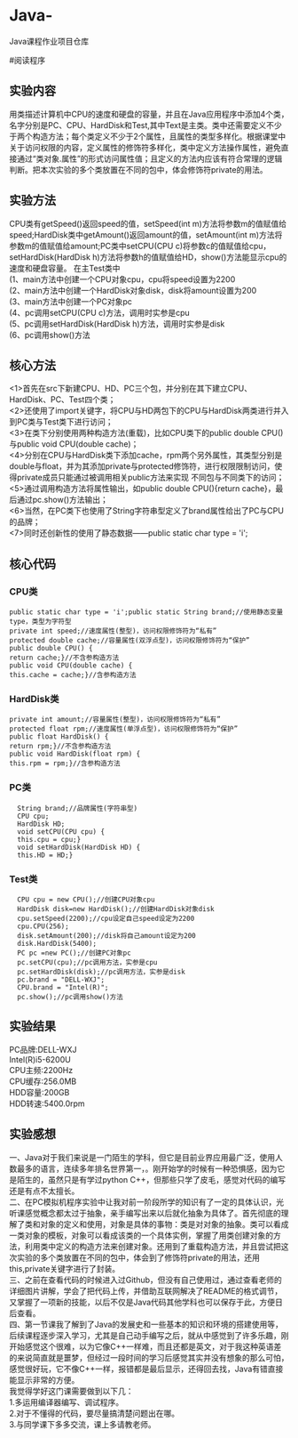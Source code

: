 # Java-
Java课程作业项目仓库

#阅读程序

## 实验内容
   用类描述计算机中CPU的速度和硬盘的容量，并且在Java应用程序中添加4个类，名字分别是PC、CPU、HardDisk和Test,其中Text是主类。类中还需要定义不少于两个构造方法；每个类定义不少于2个属性，且属性的类型多样化。根据课堂中关于访问权限的内容，定义属性的修饰符多样化，类中定义方法操作属性，避免直接通过“类对象.属性”的形式访问属性值；且定义的方法内应该有符合常理的逻辑判断。把本次实验的多个类放置在不同的包中，体会修饰符private的用法。

## 实验方法
   CPU类有getSpeed()返回speed的值，setSpeed(int m)方法将参数m的值赋值给speed;HardDisk类中getAmount()返回amount的值，setAmount(int m)方法将参数m的值赋值给amount;PC类中setCPU(CPU c)将参数c的值赋值给cpu，setHardDisk(HardDisk h)方法将参数h的值赋值给HD，show()方法能显示cpu的速度和硬盘容量。
   在主Test类中  
   (1、main方法中创建一个CPU对象cpu，cpu将speed设置为2200  
   (2、main方法中创建一个HardDisk对象disk，disk将amount设置为200  
   (3、main方法中创建一个PC对象pc  
   (4、pc调用setCPU(CPU c)方法，调用时实参是cpu  
   (5、pc调用setHardDisk(HardDisk h)方法，调用时实参是disk  
   (6、pc调用show()方法  
   
## 核心方法
  <1>首先在src下新建CPU、HD、PC三个包，并分别在其下建立CPU、HardDisk、PC、Test四个类；  
  <2>还使用了import关键字，将CPU与HD两包下的CPU与HardDisk两类进行并入到PC类与Test类下进行访问；  
  <3>在类下分别使用两种构造方法(重载)，比如CPU类下的public double CPU()与public void CPU(double cache)；  
  <4>分别在CPU与HardDisk类下添加cache，rpm两个另外属性，其类型分别是double与float，并为其添加private与protected修饰符，进行权限限制访问，使得private成员只能通过被调用相关public方法来实现   不同包与不同类下的访问；  
  <5>通过调用构造方法将属性输出，如public double CPU(){return cache}，最后通过pc.show()方法输出；  
  <6>当然，在PC类下也使用了String字符串型定义了brand属性给出了PC与CPU的品牌；  
  <7>同时还创新性的使用了静态数据——public static char type = 'i';  

## 核心代码
### CPU类
    public static char type = 'i';public static String brand;//使用静态变量type，类型为字符型
    private int speed;//速度属性(整型)，访问权限修饰符为“私有”
    protected double cache;//容量属性(双浮点型)，访问权限修饰符为“保护”
    public double CPU() {
    return cache;}//不含参构造方法
    public void CPU(double cache) {
    this.cache = cache;}//含参构造方法
### HardDisk类
    private int amount;//容量属性(整型)，访问权限修饰符为“私有”
    protected float rpm;//速度属性(单浮点型)，访问权限修饰符为“保护”
    public float HardDisk() {
    return rpm;}//不含参构造方法
    public void HardDisk(float rpm) {
    this.rpm = rpm;}//含参构造方法
### PC类
      String brand;//品牌属性(字符串型)
      CPU cpu;
      HardDisk HD;
      void setCPU(CPU cpu) {
      this.cpu = cpu;}
      void setHardDisk(HardDisk HD) {
      this.HD = HD;}
### Test类
      CPU cpu = new CPU();//创建CPU对象cpu
      HardDisk disk=new HardDisk();//创建HardDisk对象disk
      cpu.setSpeed(2200);//cpu设定自己speed设定为2200
      cpu.CPU(256);
      disk.setAmount(200);//disk将自己amount设定为200
      disk.HardDisk(5400);
      PC pc =new PC();//创建PC对象pc
      pc.setCPU(cpu);//pc调用方法，实参是cpu
      pc.setHardDisk(disk);//pc调用方法，实参是disk
      pc.brand = "DELL-WXJ";
      CPU.brand = "Intel(R)";
      pc.show();//pc调用show()方法
## 实验结果
PC品牌:DELL-WXJ  
Intel(R)i5-6200U  
CPU主频:2200Hz  
CPU缓存:256.0MB  
HDD容量:200GB  
HDD转速:5400.0rpm  

## 实验感想
   一、Java对于我们来说是一门陌生的学科，但它是目前业界应用最广泛，使用人数最多的语言，连续多年排名世界第一，。刚开始学的时候有一种恐惧感，因为它是陌生的，虽然只是有学过python C++，但那些只学了皮毛，感觉对代码的编写还是有点不太擅长。  
   二、在PC模拟机程序实验中让我对前一阶段所学的知识有了一定的具体认识，光听课感觉概念都太过于抽象，亲手编写出来以后就化抽象为具体了。首先彻底的理解了类和对象的定义和使用，对象是具体的事物：类是对对象的抽象。类可以看成一类对象的模板，对象可以看成该类的一个具体实例，掌握了用类创建对象的方法，利用类中定义的构造方法来创建对象。还用到了重载构造方法，并且尝试把这次实验的多个类放置在不同的包中，体会到了修饰符private的用法，还用this,private关键字进行了封装。  
   三、之前在查看代码的时候进入过Github，但没有自己使用过，通过查看老师的详细图片讲解，学会了把代码上传，并借助互联网解决了README的格式调节，又掌握了一项新的技能，以后不仅是Java代码其他学科也可以保存于此，方便日后查看。   
   四、第一节课我了解到了Java的发展史和一些基本的知识和环境的搭建使用等，后续课程逐步深入学习，尤其是自己动手编写之后，就从中感觉到了许多乐趣，刚开始感觉这个很难，以为它像C++一样难，而且还都是英文，对于我这种英语差的来说简直就是噩梦，但经过一段时间的学习后感觉其实并没有想象的那么可怕，感觉很好玩，它不像C++一样，报错都是最后显示，还得回去找，Java有错直接能显示非常的方便。  
   我觉得学好这门课需要做到以下几：  
     1.多运用编译器编写、调试程序。  
     2.对于不懂得的代码，要尽量搞清楚问题出在哪。  
     3.与同学课下多多交流，课上多请教老师。  


















